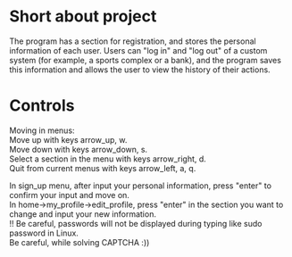 # Short about project
The program has a section for registration, and stores the personal information of each user. Users can "log in" and "log out" of a custom system (for example, a sports complex or a bank), and the program saves this information and allows the user to view the history of their actions.

# Controls
Moving in menus: \
Move up with keys arrow_up, w. \
Move down with keys arrow_down, s. \
Select a section in the menu with keys arrow_right, d. \
Quit from current menus with keys arrow_left, a, q.

In sign_up menu, after input your personal information, press "enter" to confirm your input and move on. \
In home→my_profile→edit_profile, press "enter" in the section you want to change and input your new information. \
!! Be careful, passwords will not be displayed during typing like sudo password in Linux. \
Be careful, while solving CAPTCHA :))

